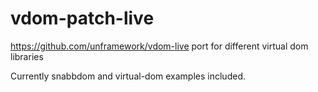 # vdom-patch-live
https://github.com/unframework/vdom-live port for different virtual dom libraries

Currently snabbdom and virtual-dom examples included.
